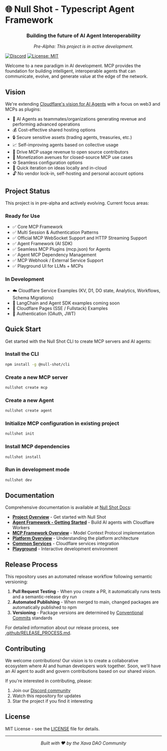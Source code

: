 # 🌐 Null Shot - Typescript Agent Framework

<div align="center">
  <h3>Building the future of AI Agent Interoperability</h3>
  <p><i>Pre-Alpha: This project is in active development.</i></p>
</div>

[![Discord](https://img.shields.io/discord/1358691448173625468?style=flat)](https://discord.gg/acwpp6zWEc)
[![License: MIT](https://img.shields.io/badge/License-MIT-yellow.svg)](https://opensource.org/licenses/MIT)

Welcome to a new paradigm in AI development. MCP provides the foundation for building intelligent, interoperable agents that can communicate, evolve, and generate value at the edge of the network.

## Vision

We're extending [Cloudflare's vision for AI Agents](https://blog.cloudflare.com/making-cloudflare-the-best-platform-for-ai-agents) with a focus on web3 and MCPs as plugins:

- 🤝 AI Agents as teammates/organizations generating revenue and performing advanced operations
- 💰 Cost-effective shared hosting options
- 🔒 Secure sensitive assets (trading agents, treasuries, etc.)
- 📈 Self-improving agents based on collective usage
- 💸 Drive MCP usage revenue to open source contributors
- 💼 Monetization avenues for closed-source MCP use cases
- ⚙️ Seamless configuration options
- 🚀 Quick iteration on ideas locally and in-cloud
- 🔓 No vendor lock-in, self-hosting and personal account options

## Project Status

This project is in pre-alpha and actively evolving. Current focus areas:

### Ready for Use

- ✅ Core MCP Framework
- ✅ Multi Session & Authentication Patterns
- ✅ Official MCP WebSocket Support and HTTP Streaming Support
- ✅ Agent Framework (AI SDK)
- ✅ Seamless MCP Plugins (mcp.json) for Agents
- ✅ Agent MCP Dependency Management
- ✅ MCP Webhook / External Service Support
- ✅ Playground UI for LLMs + MCPs

### In Development

- ☁️ Cloudflare Service Examples (KV, D1, DO state, Analytics, Workflows, Schema Migrations)
- 🤖 LangChain and Agent SDK examples coming soon
- 📄 Cloudflare Pages (SSE / Fullstack) Examples
- 🔑 Authentication (OAuth, JWT)

## Quick Start

Get started with the Null Shot CLI to create MCP servers and AI agents:

### Install the CLI

```bash
npm install -g @null-shot/cli
```

### Create a new MCP server

```bash
nullshot create mcp
```

### Create a new Agent

```bash
nullshot create agent
```

### Initialize MCP configuration in existing project

```bash
nullshot init
```

### Install MCP dependencies

```bash
nullshot install
```

### Run in development mode

```bash
nullshot dev
```

## Documentation

Comprehensive documentation is available at [Null Shot Docs](https://nullshot.ai/docs):

- **[Project Overview](https://nullshot.ai/docs)** - Get started with Null Shot
- **[Agent Framework - Getting Started](https://nullshot.ai/en/docs/developers/agents-framework/overview)** - Build AI agents with Cloudflare Workers
- **[MCP Framework Overview](https://nullshot.ai/en/docs/developers/mcp-framework/overview)** - Model Context Protocol implementation
- **[Platform Overview](https://nullshot.ai/en/docs/developers/platform/overview)** - Understanding the platform architecture
- **[Common Services](https://nullshot.ai/en/docs/developers/services/overview)** - Cloudflare services integration
- **[Playground](https://nullshot.ai/en/docs/developers/playground)** - Interactive development environment

## Release Process

This repository uses an automated release workflow following semantic versioning:

1. **Pull Request Testing** - When you create a PR, it automatically runs tests and a semantic-release dry run
2. **Automated Publishing** - When merged to main, changed packages are automatically published to npm
3. **Versioning** - Package versions are determined by [Conventional Commits](https://www.conventionalcommits.org/) standards

For detailed information about our release process, see [.github/RELEASE_PROCESS.md](.github/RELEASE_PROCESS.md).

## Contributing

We welcome contributions! Our vision is to create a collaborative ecosystem where AI and human developers work together. Soon, we'll have an AI agent to audit and govern contributions based on our shared vision.

If you're interested in contributing, please:

1. Join our [Discord community](https://discord.gg/acwpp6zWEc)
2. Watch this repository for updates
3. Star the project if you find it interesting

## License

MIT License - see the [LICENSE](LICENSE) file for details.

---

<div align="center">
  <i>Built with ❤️ by the Xava DAO Community</i>
</div>
